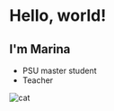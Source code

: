# Hello, world! 
## I'm Marina
- PSU master student
- Teacher

![cat](https://stock.adobe.com/search?k=cat)
